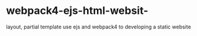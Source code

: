 # webpack4-ejs-html-websit-
layout, partial template use ejs and webpack4  to developing a static website 
